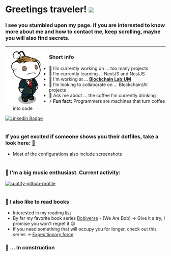 # Greetings traveler! <img src="https://media.giphy.com/media/hvRJCLFzcasrR4ia7z/giphy.gif" width="25px">

### I see you stumbled upon my page. If you are interested to know more about me and how to contact me, keep scrolling, maybe you will also find secrets.

---

<!-- <a href="https://github.com/plesastapevka/github-readme-stats">
  <img align="right" height="200" src="https://github-readme-streak-stats.herokuapp.com?user=martines3000&theme=dark&date_format=M%20j%5B%2C%20Y%5D" />
</a> -->

>

<img align="left" height="170" alt="Reddit character" src="character.png"/>

### **Short info**

- 🔭 I’m currently working on ... too many projects
- 🌱 I’m currently learning ... NextJS and NestJS
- 🏢 I'm working at ... **[Blockchain Lab:UM](https://blockchain-lab.um.si/?lang=en)**
- 👯 I’m looking to collaborate on ... Blockchain/AI projects
- 💬 Ask me about ... the coffee I'm currently drinking
- ⚡ **Fun fact:** Programmers are machines that turn coffee into code

[![Linkedin Badge](https://img.shields.io/badge/-LinkedIn-0e76a8?style=flat-square&logo=Linkedin&logoColor=white)](https://www.linkedin.com/in/martin-domajnko/)

#

### If you get excited if someone shows you their dotfiles, take a look here: [:scroll:](https://iterm2.com/)

- Most of the configurations also include screenshots

#

### :musical_note: I'm a big music enthusiast. Current activity:

[![spotify-github-profile](https://spotify-github-profile.vercel.app/api/view?uid=martines3000&cover_image=true&theme=novatorem&bar_color=57f051&bar_color_cover=true)](https://spotify-github-profile.vercel.app/api/view?uid=martines3000&redirect=true)

#

### :book: I also like to read books

- Interested in my reading [list](https://www.goodreads.com/user/show/85786024-martin-domajnko)
- By far my favorite book series [Bobiverse](https://www.goodreads.com/series/192752-bobiverse) - (We Are Bob) &rarr; Give it a try, I promise you won't regret it :wink:
- If you need something that will occupy you for longer, check out this series &rarr; [Expeditionary force](https://www.goodreads.com/series/185650-expeditionary-force)

### :construction: ... In construction
